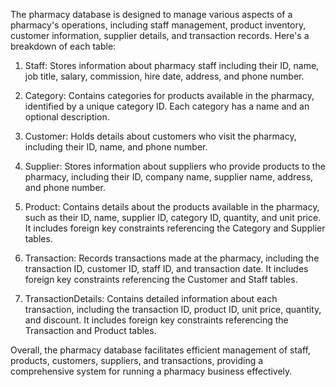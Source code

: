The pharmacy database is designed to manage various aspects of a pharmacy's 
operations, including staff management, product inventory, customer 
information, supplier details, and transaction records. Here's a breakdown of each 
table:

1. Staff: Stores information about pharmacy staff including their ID, name, job 
title, salary, commission, hire date, address, and phone number.

2. Category: Contains categories for products available in the pharmacy, 
identified by a unique category ID. Each category has a name and an optional 
description.

3. Customer: Holds details about customers who visit the pharmacy, including 
their ID, name, and phone number.

4. Supplier: Stores information about suppliers who provide products to the 
pharmacy, including their ID, company name, supplier name, address, and phone 
number.

5. Product: Contains details about the products available in the pharmacy, such 
as their ID, name, supplier ID, category ID, quantity, and unit price. It includes 
foreign key constraints referencing the Category and Supplier tables.

6. Transaction: Records transactions made at the pharmacy, including the 
transaction ID, customer ID, staff ID, and transaction date. It includes foreign key 
constraints referencing the Customer and Staff tables.

7. TransactionDetails: Contains detailed information about each transaction, 
including the transaction ID, product ID, unit price, quantity, and discount. It 
includes foreign key constraints referencing the Transaction and Product tables.

Overall, the pharmacy database facilitates efficient management of staff, 
products, customers, suppliers, and transactions, providing a comprehensive 
system for running a pharmacy business effectively.
